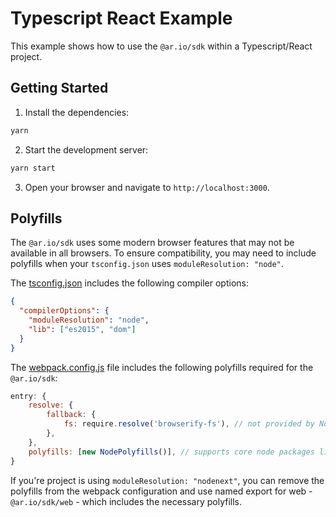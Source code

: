 # Typescript React Example

This example shows how to use the `@ar.io/sdk` within a Typescript/React project.

## Getting Started

1. Install the dependencies:

```bash
yarn
```

2. Start the development server:

```bash
yarn start
```

3. Open your browser and navigate to `http://localhost:3000`.

## Polyfills

The `@ar.io/sdk` uses some modern browser features that may not be available in all browsers. To ensure compatibility, you may need to include polyfills when your `tsconfig.json` uses `moduleResolution: "node"`.

The [tsconfig.json](./tsconfig.json) includes the following compiler options:

```json
{
  "compilerOptions": {
    "moduleResolution": "node",
    "lib": ["es2015", "dom"]
  }
}
```

The [webpack.config.js](./webpack.config.js) file includes the following polyfills required for the `@ar.io/sdk`:

```javascript
entry: {
    resolve: {
        fallback: {
            fs: require.resolve('browserify-fs'), // not provided by NodePolyfills, so provide it here
        },
    },
    polyfills: [new NodePolyfills()], // supports core node packages like `crypto`, `process`, etc.
}
```

If you're project is using `moduleResolution: "nodenext"`, you can remove the polyfills from the webpack configuration and use named export for web - `@ar.io/sdk/web` - which includes the necessary polyfills.
